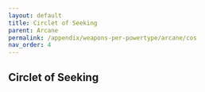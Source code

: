 ```yaml
---
layout: default
title: Circlet of Seeking
parent: Arcane
permalink: /appendix/weapons-per-powertype/arcane/cos
nav_order: 4
---
```

## Circlet of Seeking
